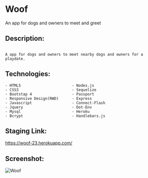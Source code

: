 # Woof

An app for dogs and owners to meet and greet

## Description:

```

A app for dogs and owners to meet nearby dogs and owners for a playdate. 

```

## Technologies:

```
- HTML5                       - Nodes.js            
- CSS3                        - Sequelize
- Bootstap 4                  - Passport
- Responsive Design(RWD)      - Express
- Javascript                  - Connect-Flash
- Jquery                      - Dot-Env
- Mysql                       - Heroku
- Bcrypt                      - Handlebars.js

```
## Staging Link:
https://woof-23.herokuapp.com/

## Screenshot:

![Woof](https://user-images.githubusercontent.com/13710183/97793210-1376b580-1ba6-11eb-9831-4e399ca5a426.png)


